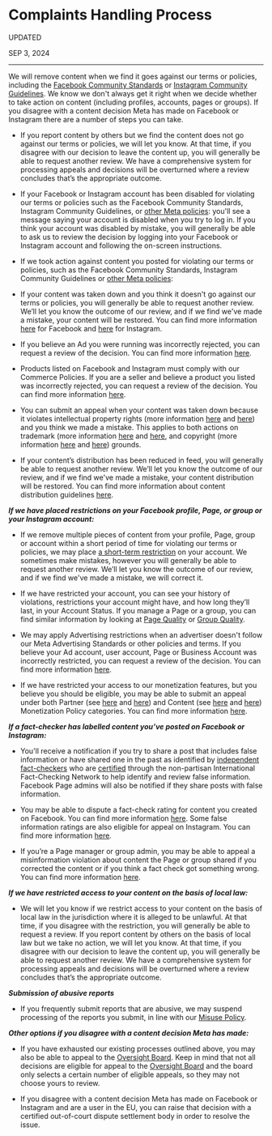 Complaints Handling Process
===========================

UPDATED

SEP 3, 2024


------------------------

We will remove content when we find it goes against our terms or policies, including the [Facebook Community Standards](https://transparency.fb.com/policies/community-standards/?source=https%3A%2F%2Fwww.facebook.com%2Fcommunitystandards%2F) or [Instagram Community Guidelines](https://help.instagram.com/477434105621119). We know we don't always get it right when we decide whether to take action on content (including profiles, accounts, pages or groups). If you disagree with a content decision Meta has made on Facebook or Instagram there are a number of steps you can take.

* If you report content by others but we find the content does not go against our terms or policies, we will let you know. At that time, if you disagree with our decision to leave the content up, you will generally be able to request another review. We have a comprehensive system for processing appeals and decisions will be overturned where a review concludes that’s the appropriate outcome.
    

* If your Facebook or Instagram account has been disabled for violating our terms or policies such as the Facebook Community Standards, Instagram Community Guidelines, or [other Meta policies](https://transparency.fb.com/policies/other-policies): you'll see a message saying your account is disabled when you try to log in. If you think your account was disabled by mistake, you will generally be able to ask us to review the decision by logging into your Facebook or Instagram account and following the on-screen instructions.
    

* If we took action against content you posted for violating our terms or policies, such as the Facebook Community Standards, Instagram Community Guidelines or [other Meta policies](https://transparency.fb.com/policies/other-policies):
    

* If your content was taken down and you think it doesn't go against our terms or policies, you will generally be able to request another review. We’ll let you know the outcome of our review, and if we find we've made a mistake, your content will be restored. You can find more information [here](https://www.facebook.com/help/2090856331203011?helpref=faq_content) for Facebook and [here](https://www.facebook.com/help/instagram/280908123309761/) for Instagram.
    
* If you believe an Ad you were running was incorrectly rejected, you can request a review of the decision. You can find more information [here](https://www.facebook.com/business/help/975570072950669?id=434838534925385).
    
* Products listed on Facebook and Instagram must comply with our Commerce Policies. If you are a seller and believe a product you listed was incorrectly rejected, you can request a review of the decision. You can find more information [here](https://www.facebook.com/policies_center/commerce/).
    
* You can submit an appeal when your content was taken down because it violates intellectual property rights (more information [here](https://www.facebook.com/help/1900735080058381/?helpref=related_articles) and [here](https://help.instagram.com/1445818549016877/)) and you think we made a mistake. This applies to both actions on trademark (more information [here](https://www.facebook.com/help/www/561080341172839?helpref=platform_switcher) and [here](https://www.facebook.com/help/instagram/693680257839261), and copyright (more information [here](https://www.facebook.com/help/194353905193770/) and [here](https://www.facebook.com/help/instagram/1417735471763678)) grounds.
    
* If your content’s distribution has been reduced in feed, you will generally be able to request another review. We’ll let you know the outcome of our review, and if we find we've made a mistake, your content distribution will be restored. You can find more information about content distribution guidelines [here](https://transparency.fb.com/en-gb/features/approach-to-ranking/types-of-content-we-demote/).
    

**_If we have placed restrictions on your Facebook profile, Page, or group or your Instagram account:_**

* If we remove multiple pieces of content from your profile, Page, group or account within a short period of time for violating our terms or policies, we may place [a short-term restriction](https://transparency.fb.com/en-gb/enforcement/taking-action/restricting-accounts) on your account. We sometimes make mistakes, however you will generally be able to request another review. We’ll let you know the outcome of our review, and if we find we've made a mistake, we will correct it.
    

* If we have restricted your account, you can see your history of violations, restrictions your account might have, and how long they’ll last, in your Account Status. If you manage a Page or a group, you can find similar information by looking at [Page Quality](https://www.facebook.com/help/1985220725104252?helpref=faq_content) or [Group Quality](https://www.facebook.com/community/using-key-groups-tools/understanding-group-quality/).
    

* We may apply Advertising restrictions when an advertiser doesn't follow our Meta Advertising Standards or other policies and terms. If you believe your Ad account, user account, Page or Business Account was incorrectly restricted, you can request a review of the decision. You can find more information [here](https://www.facebook.com/business/help/975570072950669?id=434838534925385).
    

* If we have restricted your access to our monetization features, but you believe you should be eligible, you may be able to submit an appeal under both Partner (see [here](https://www.facebook.com/business/help/169845596919485?id=2520940424820218) and [here](https://www.facebook.com/help/instagram/512371932629820)) and Content (see [here](https://www.facebook.com/business/help/1348682518563619?id=2520940424820218) and [here](https://help.instagram.com/2635536099905516)) Monetization Policy categories. You can find more information [here](https://www.facebook.com/business/help/304874908436039?id=2520940424820218).
    

**_If a fact-checker has labelled content you’ve posted on Facebook or Instagram:_**

* You'll receive a notification if you try to share a post that includes false information or have shared one in the past as identified by [independent fact-checkers](https://about.fb.com/news/2018/06/hard-questions-fact-checking/) who are [certified](https://ifcncodeofprinciples.poynter.org/?fbclid=IwAR1SHHQcRwdtlApcxTW1nHhVDGuTXgeEJ2eqjXVqfCYsFTGGV_v_hmULHsM) through the non-partisan International Fact-Checking Network to help identify and review false information. Facebook Page admins will also be notified if they share posts with false information.
    

* You may be able to dispute a fact-check rating for content you created on Facebook. You can find more information [here](https://www.facebook.com/business/help/997484867366026?id=673052479947730). Some false information ratings are also eligible for appeal on Instagram. You can find more information [here](https://help.instagram.com/759619721131409?helpref=faq_content).
    

* If you’re a Page manager or group admin, you may be able to appeal a misinformation violation about content the Page or group shared if you corrected the content or if you think a fact check got something wrong. You can find more information [here](https://www.facebook.com/help/1516907808694890/?helpref=related_articles).
    

**_If we have restricted access to your content on the basis of local law:_**

* We will let you know if we restrict access to your content on the basis of local law in the jurisdiction where it is alleged to be unlawful. At that time, if you disagree with the restriction, you will generally be able to request a review. If you report content by others on the basis of local law but we take no action, we will let you know. At that time, if you disagree with our decision to leave the content up, you will generally be able to request another review. We have a comprehensive system for processing appeals and decisions will be overturned where a review concludes that’s the appropriate outcome.
    

**_Submission of abusive reports_**

* If you frequently submit reports that are abusive, we may suspend processing of the reports you submit, in line with our [Misuse Policy](https://transparency.fb.com/enforcement/taking-action/misuse-policy).
    

**_Other options if you disagree with a content decision Meta has made:_**

* If you have exhausted our existing processes outlined above, you may also be able to appeal to the [Oversight Board](https://transparency.fb.com/oversight/appealing-to-oversight-board/). Keep in mind that not all decisions are eligible for appeal to the [Oversight Board](https://transparency.fb.com/oversight/appealing-to-oversight-board/) and the board only selects a certain number of eligible appeals, so they may not choose yours to review.
    

* If you disagree with a content decision Meta has made on Facebook or Instagram and are a user in the EU, you can raise that decision with a certified out-of-court dispute settlement body in order to resolve the issue.